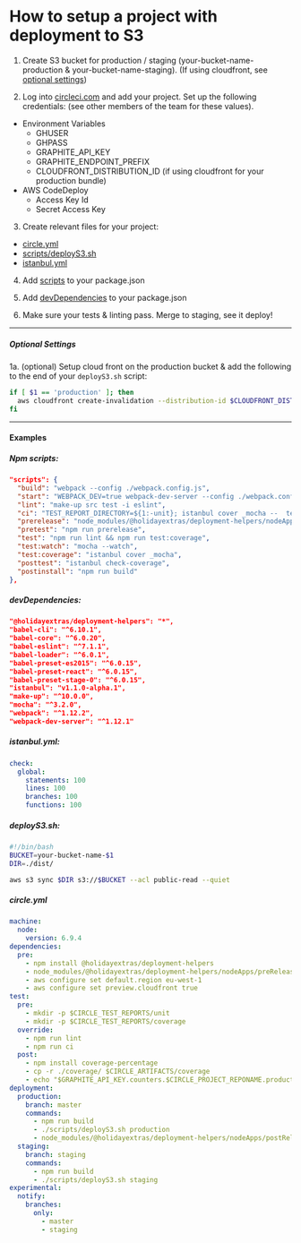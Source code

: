 # How to setup a project with deployment to S3

1. Create S3 bucket for production / staging (your-bucket-name-production & your-bucket-name-staging). (If using cloudfront, see [optional settings](#optional-settings))

2. Log into [circleci.com](https://circleci.com/) and add your project. Set up the following credentials: (see other members of the team for these values).
  - Environment Variables
    - GHUSER
    - GHPASS
    - GRAPHITE_API_KEY
    - GRAPHITE_ENDPOINT_PREFIX
    - CLOUDFRONT_DISTRIBUTION_ID (if using cloudfront for your production bundle)
  - AWS CodeDeploy
    - Access Key Id
    - Secret Access Key

3. Create relevant files for your project:
  - [circle.yml](#circleyml)
  - [scripts/deployS3.sh](#deploys3sh)
  - [istanbul.yml](#istanbulyml)

4. Add [scripts](#npm-scripts) to your package.json

5. Add [devDependencies](#devdependencies) to your package.json

6. Make sure your tests & linting pass. Merge to staging, see it deploy!

---

##### Optional Settings

1a. (optional) Setup cloud front on the production bucket & add the following to the end of your `deployS3.sh` script:
```bash
if [ $1 == 'production' ]; then
  aws cloudfront create-invalidation --distribution-id $CLOUDFRONT_DISTRIBUTION_ID --paths /\*
fi
```

---

#### Examples

##### Npm scripts:
```json
"scripts": {
  "build": "webpack --config ./webpack.config.js",
  "start": "WEBPACK_DEV=true webpack-dev-server --config ./webpack.config.js --content-base ./demo/ --inline --progress",
  "lint": "make-up src test -i eslint",
  "ci": "TEST_REPORT_DIRECTORY=${1:-unit}; istanbul cover _mocha --  test/ -R xunit > $CIRCLE_TEST_REPORTS/$TEST_REPORT_DIRECTORY/results.xml",
  "prerelease": "node_modules/@holidayextras/deployment-helpers/nodeApps/preRelease.sh",
  "pretest": "npm run prerelease",
  "test": "npm run lint && npm run test:coverage",
  "test:watch": "mocha --watch",
  "test:coverage": "istanbul cover _mocha",
  "posttest": "istanbul check-coverage",
  "postinstall": "npm run build"
},
```

##### devDependencies:
```json
"@holidayextras/deployment-helpers": "*",
"babel-cli": "^6.10.1",
"babel-core": "^6.0.20",
"babel-eslint": "^7.1.1",
"babel-loader": "^6.0.1",
"babel-preset-es2015": "^6.0.15",
"babel-preset-react": "^6.0.15",
"babel-preset-stage-0": "^6.0.15",
"istanbul": "v1.1.0-alpha.1",
"make-up": "^10.0.0",
"mocha": "^3.2.0",
"webpack": "^1.12.2",
"webpack-dev-server": "^1.12.1"
```

##### istanbul.yml:
```yml
check:
  global:
    statements: 100
    lines: 100
    branches: 100
    functions: 100
```

##### deployS3.sh:
```bash
#!/bin/bash
BUCKET=your-bucket-name-$1
DIR=./dist/

aws s3 sync $DIR s3://$BUCKET --acl public-read --quiet
```

##### circle.yml
```yml
machine:
  node:
    version: 6.9.4
dependencies:
  pre:
    - npm install @holidayextras/deployment-helpers
    - node_modules/@holidayextras/deployment-helpers/nodeApps/preRelease.sh
    - aws configure set default.region eu-west-1
    - aws configure set preview.cloudfront true
test:
  pre:
    - mkdir -p $CIRCLE_TEST_REPORTS/unit
    - mkdir -p $CIRCLE_TEST_REPORTS/coverage
  override:
    - npm run lint
    - npm run ci
  post:
    - npm install coverage-percentage
    - cp -r ./coverage/ $CIRCLE_ARTIFACTS/coverage
    - echo "$GRAPHITE_API_KEY.counters.$CIRCLE_PROJECT_REPONAME.production.test.coverage `./node_modules/.bin/coverage-percentage ./coverage/lcov.info --lcov`" | nc -uw0 carbon.hostedgraphite.com 2003
deployment:
  production:
    branch: master
    commands:
      - npm run build
      - ./scripts/deployS3.sh production
      - node_modules/@holidayextras/deployment-helpers/nodeApps/postRelease.sh production
  staging:
    branch: staging
    commands:
      - npm run build
      - ./scripts/deployS3.sh staging
experimental:
  notify:
    branches:
      only:
        - master
        - staging
```
